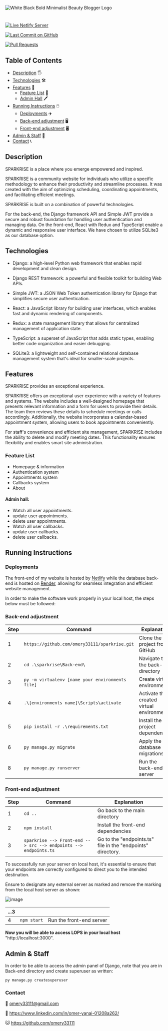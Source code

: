 ![White Black Bold Minimalist Beauty Blogger Logo](https://github.com/omery33111/omery33111/assets/110463400/ca2a887f-03e2-466f-8d1e-2c923c582f4a)
#

[![Live Netlify Server](https://img.shields.io/badge/Live%20on-Netlify-00ad9f.svg)](https://sparkrise.netlify.app/)

[![Last Commit on GitHub](https://img.shields.io/github/last-commit/omery33111/sparkrise.svg)](https://github.com/omery33111/sparkrise/commits/main)

[![Pull Requests](https://img.shields.io/github/issues-pr/omery33111/lops-ecommerce.svg?labelColor=24292E&logo=github&logoColor=white)](https://github.com/omery33111/lops-ecommerce/pulls)


## Table of Contents
- [Description](#description) 🖐️
- [Technologies](#technologies) 🛠️
- [Features](#features) 📕
  - [Feature List](#feature-list) 📄
  - [Admin Hall](#admin-hall) 🖊️
- [Running Instructions](#running-instructions) 🖱️
  - [Deployments](#deployments) ✈️
  - [Back-end adjustment](#back-end-adjustment) 🖥️
  - [Front-end adjustment](#front-end-adjustment) 🖥️
- [Admin & Staff](#admin--staff) 🤵
- [Contact](#contact) 📞


## Description
SPARKRISE is a place where you emerge empowered and inspired.

SPARKRISE is a community website for individuals who utilize a specific methodology to enhance their productivity and streamline processes. It was created with the aim of optimizing scheduling, coordinating appointments, and facilitating efficient meetings.

SPARKRISE is built on a combination of powerful technologies.

For the back-end, the Django framework API and Simple JWT provide a secure and robust foundation for handling user authentication and managing data. On the front-end, React with Redux and TypeScript enable a dynamic and responsive user interface. We have chosen to utilize SQLite3 as our database option.



## Technologies
* Django: a high-level Python web framework that enables rapid development and clean design.

* Django REST framework: a powerful and flexible toolkit for building Web APIs.

* Simple JWT: a JSON Web Token authentication library for Django that simplifies secure user authentication.

* React: a JavaScript library for building user interfaces, which enables fast and dynamic rendering of components.

* Redux: a state management library that allows for centralized management of application state.

* TypeScript: a superset of JavaScript that adds static types, enabling better code organization and easier debugging.

* SQLite3: a lightweight and self-contained relational database management system that's ideal for smaller-scale projects.



## Features
SPARKRISE provides an exceptional experience.

SPARKRISE offers an exceptional user experience with a variety of features and systems. The website includes a well-designed homepage that presents relevant information and a form for users to provide their details. The team then reviews these details to schedule meetings or calls accordingly. Additionally, the website incorporates a calendar-based appointment system, allowing users to book appointments conveniently.

For staff's convenience and efficient site management, SPARKRISE includes the ability to delete and modify meeting dates. This functionality ensures flexibility and enables smart site administration.



### Feature List

* Homepage & information
* Authentication system
* Appointments system
* Callbacks system
* About



#### Admin hall:
* Watch all user appointments.
* update user appointments.
* delete user appointments.
* Watch all user callbacks.
* update user callbacks.
* delete user callbacks.


## Running Instructions
### Deployments
The front-end of my website is hosted by [Netlify](https://sparkrise.netlify.app/) while the database back-end is hosted on [Render](https://render.com/), allowing for seamless integration and efficient website management.


In order to make the software work properly in your local host, the steps below must be followed:

### Back-end adjustment

| Step | Command | Explanation |
| --- | --- | --- |
| 1 | `https://github.com/omery33111/sparkrise.git` | Clone the project from GitHub |
| 2 | `cd .\sparkrise\Back-end\` | Navigate to the back-end directory |
| 3 | `py -m virtualenv [name your environments file]` | Create virtual environments |
| 4 | `.\[environments name]\Scripts\activate` | Activate the created virtual environment |
| 5 | `pip install -r .\requirements.txt` | Install the project dependencies |
| 6 | `py manage.py migrate` | Apply the database migrations |
| 8 | `py manage.py runserver` | Run the back-end server |


### Front-end adjustment

| Step | Command | Explanation |
| --- | --- | --- |
| 1 | `cd ..` | Go back to the main directory |
| 2 | `npm install` | Install the front-end dependencies |
| 3 | `sparkrise --> Front-end --> src --> endpoints --> endpoints.ts` | Go to the "endpoints.ts" file in the "endpoints" directory. |

To successfully run your server on local host, it's essential to ensure that your endpoints are correctly configured to direct you to the intended destination.

Ensure to designate any external server as marked and remove the marking from the local host server as shown:

![image](https://github.com/omery33111/omery33111/assets/110463400/d2753078-ce03-47ae-b113-9389ca1f91da)



| ...3 |  |  |
| --- | --- | --- |
| 4 | `npm start` | Run the front-end server |

**Now you will be able to access LOPS in your local host** "http://localhost:3000".


## Admin & Staff
In order to be able to access the admin panel of Django, note that you are in Back-end directory and create superuser as written:
  ```
  py manage.py createsuperuser
  ```

### Contact

📧 omery33111@gmail.com

📘 https://www.linkedin.com/in/omer-yanai-01208a262/

🐱 https://github.com/omery33111